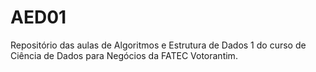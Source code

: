 # AED01
Repositório das aulas de Algoritmos e Estrutura de Dados 1 do curso de Ciência de Dados para Negócios da FATEC Votorantim.
